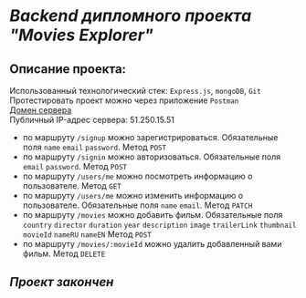 ***Backend дипломного проекта "Movies Explorer"***
==================================================
## Описание проекта:
Использованный технологический стек: `Express.js`, `mongoDB`, `Git`<br>
Протестировать проект можно через приложение `Postman`<br>
[Домен сервера](https://movies-explorer.elena.nomoredomains.rocks/api)<br/>
Публичный IP-адрес сервера: 51.250.15.51

* по маршруту `/signup` можно зарегистрироваться. Обязательные поля `name` `email` `password`. Метод `POST`
* по маршруту `/signin` можно авторизоваться. Обязательные поля `email` `password`.  Метод `POST`
* по маршруту `/users/me` можно посмотреть информацию о пользователе. Метод `GET`
* по маршруту `/users/me` можно изменить информацию о пользователе. Обязательные поля `name` `email`. Метод `PATCH` 
* по маршруту `/movies` можно добавить фильм. Обязательные поля `country` `director` `duration` `year` `description` `image` `trailerLink` `thumbnail` `movieId` `nameRU` `nameEN`         Метод `POST`
* по маршруту `/movies/:movieId` можно удалить добавленный вами фильм. Метод `DELETE` 
  
## ***Проект закончен***
